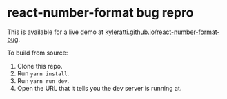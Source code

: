 # react-number-format bug repro

This is available for a live demo at [kyleratti.github.io/react-number-format-bug](https://kyleratti.github.io/react-number-format-bug).

To build from source:

1. Clone this repo.
2. Run `yarn install`.
3. Run `yarn run dev`.
4. Open the URL that it tells you the dev server is running at.
